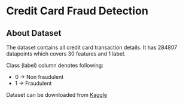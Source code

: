 # Credit Card Fraud Detection

## About Dataset

The dataset contains all credit card transaction details. It has 284807 datapoints which covers 30 features and 1 label. 

Class (label) column denotes following:
- 0 -> Non fraudulent
- 1 -> Fraudulent

Dataset can be downloaded from [Kaggle](https://www.kaggle.com/datasets/yashpaloswal/fraud-detection-credit-card)
